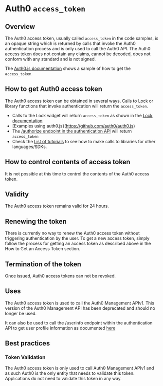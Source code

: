 # Auth0 `access_token`

## Overview

The Auth0 access token, usually called `access_token` in the code samples, is an opaque string which is returned by calls that invoke the Auth0 authentication process and is only used to call the Auth0 API.  The Auth0 access token does not contain any claims, cannot be decoded, does not conform with any standard and is not signed.

The [Auth0.js documentation](https://auth0.com/docs/libraries/auth0js) shows a sample of how to get the `access_token`.

## How to get Auth0 access token

The Auth0 access token can be obtained in several ways.
Calls to Lock or library functions that invoke authentication will return the `access_token`.

* Calls to the Lock widget will return `access_token` as shown in the [Lock documentation](/libraries/lock)
* [Examples using auth0.js}(https://github.com/auth0/auth0.js)
* The [/authorize endpoint in the authentication API](https://auth0.com/docs/auth-api) will return `access_token`
* Check the [List of tutorials](/tutorials) to see how to make calls to libraries for other languages/SDKs.

## How to control contents of access token

It is not possible at this time to control the contents of the Auth0 access token.

## Validity

The Auth0 access token remains valid for 24 hours.

## Renewing the token

There is currently no way to renew the Auth0 access token without triggering authentication by the user.  To get a new access token, simply follow the process for getting an access token as described above in the How to Get an Access Token section.

## Termination of the token

Once issued, Auth0 access tokens can not be revoked.  

## Uses

The Auth0 access token is used to call the Auth0 Management APIv1.  This version of the Auth0 Management API has been deprecated and should no longer be used.

It can also be used to call the /userinfo endpoint within the authentication API to get user profile information as documented [here](/auth-api#user-profile)

## Best practices

### Token Validation

The Auth0 access token is only used to call Auth0 Management APIv1 and as such Auth0 is the only entity that needs to validate this token.  Applications do not need to validate this token in any way.

